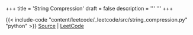 +++
title = 'String Compression'
draft = false
description =  '''
'''
+++

{{< include-code "content/leetcode/_leetcode/src/string_compression.py" "python" >}}
[Source](https://github.com/grind-rip/leetcode/blob/master/src/string_compression.py) | [LeetCode](https://leetcode.com/problems/string-compression)
